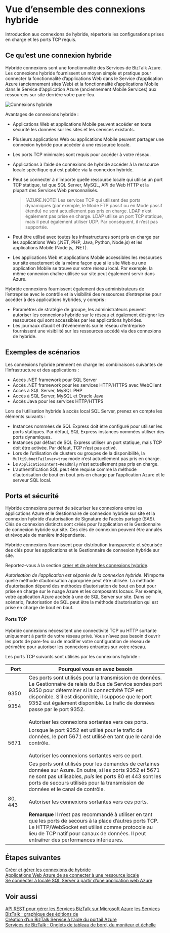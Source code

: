 <properties
    pageTitle="Vue d’ensemble des connexions hybride | Microsoft Azure"
    description="Obtenir des informations sur les connexions hybride, la sécurité, les ports TCP et configurations prises en charge. MABS, WABS."
    services="biztalk-services"
    documentationCenter=""
    authors="MandiOhlinger"
    manager="erikre"
    editor=""/>

<tags
    ms.service="biztalk-services"
    ms.workload="integration"
    ms.tgt_pltfrm="na"
    ms.devlang="na"
    ms.topic="get-started-article"
    ms.date="10/18/2016"
    ms.author="ccompy"/>


# <a name="hybrid-connections-overview"></a>Vue d’ensemble des connexions hybride
Introduction aux connexions de hybride, répertorie les configurations prises en charge et les ports TCP requis.


## <a name="what-is-a-hybrid-connection"></a>Ce qu’est une connexion hybride

Hybride connexions sont une fonctionnalité des Services de BizTalk Azure. Les connexions hybride fournissent un moyen simple et pratique pour connecter la fonctionnalité d’applications Web dans le Service d’application Azure (anciennement sites Web) et la fonctionnalité d’applications Mobile dans le Service d’application Azure (anciennement Mobile Services) aux ressources sur site derrière votre pare-feu.

![Connexions hybride][HCImage]

Avantages de connexions hybride :

- Applications Web et applications Mobile peuvent accéder en toute sécurité les données sur les sites et les services existants.
- Plusieurs applications Web ou applications Mobile peuvent partager une connexion hybride pour accéder à une ressource locale.
- Les ports TCP minimales sont requis pour accéder à votre réseau.
- Applications à l’aide de connexions de hybride accéder à la ressource locale spécifique qui est publiée via la connexion hybride.
- Peut se connecter à n’importe quelle ressource locale qui utilise un port TCP statique, tel que SQL Server, MySQL, API de Web HTTP et la plupart des Services Web personnalisés.

    > [AZURE.NOTE] Les services TCP qui utilisent des ports dynamiques (par exemple, le Mode FTP passif ou en Mode passif étendu) ne sont actuellement pas pris en charge. LDAP n’est également pas prise en charge. LDAP utilise un port TCP statique, mais il peut également utiliser UDP. Par conséquent, il n’est pas supportée.

- Peut être utilisé avec toutes les infrastructures sont pris en charge par les applications Web (.NET, PHP, Java, Python, Node.js) et les applications Mobile (Node.js, .NET).
- Les applications Web et applications Mobile accessibles les ressources sur site exactement de la même façon que si le site Web ou une application Mobile se trouve sur votre réseau local. Par exemple, la même connexion chaîne utilisée sur site peut également servir dans Azure.


Hybride connexions fournissent également des administrateurs de l’entreprise avec le contrôle et la visibilité des ressources d’entreprise pour accéder à des applications hybrides, y compris :

- Paramètres de stratégie de groupe, les administrateurs peuvent autoriser les connexions hybride sur le réseau et également désigner les ressources qui sont accessibles par les applications hybrides.
- Les journaux d’audit et d’événements sur le réseau d’entreprise fournissent une visibilité sur les ressources accédé via des connexions de hybride.


## <a name="example-scenarios"></a>Exemples de scénarios

Les connexions hybride prennent en charge les combinaisons suivantes de l’infrastructure et des applications :

- Accès .NET framework pour SQL Server
- Accès .NET framework pour les services HTTP/HTTPS avec WebClient
- Accès à SQL Server, MySQL PHP
- Accès à SQL Server, MySQL et Oracle Java
- Accès Java pour les services HTTP/HTTPS

Lors de l’utilisation hybride à accès local SQL Server, prenez en compte les éléments suivants :

- Instances nommées de SQL Express doit être configuré pour utiliser les ports statiques. Par défaut, SQL Express instances nommées utiliser des ports dynamiques.
- Instances par défaut de SQL Express utiliser un port statique, mais TCP doit être activée. Par défaut, TCP n’est pas activé.
- Lors de l’utilisation de clusters ou groupes de la disponibilité, la `MultiSubnetFailover=true` mode n’est actuellement pas pris en charge.
- Le `ApplicationIntent=ReadOnly` n’est actuellement pas pris en charge.
- L’authentification SQL peut être requise comme la méthode d’autorisation de bout en bout pris en charge par l’application Azure et le serveur SQL local.


## <a name="security-and-ports"></a>Ports et sécurité

Hybride connexions permet de sécuriser les connexions entre les applications Azure et le Gestionnaire de connexion hybride sur site et la connexion hybride d’autorisation de Signature de l’accès partagé (SAS). Clés de connexion distincts sont créés pour l’application et le Gestionnaire de connexion hybride sur site. Ces clés de connexion peuvent être annulés et révoqués de manière indépendante.

Hybride connexions fournissent pour distribution transparente et sécurisée des clés pour les applications et le Gestionnaire de connexion hybride sur site.

Reportez-vous à la section [créer et de gérer les connexions hybride](integration-hybrid-connection-create-manage.md).

*Autorisation de l’application est séparée de la connexion hybride*. N’importe quelle méthode d’autorisation appropriée peut être utilisée. La méthode d’autorisation dépend des méthodes d’autorisation de bout en bout pour prise en charge sur le nuage Azure et les composants locaux. Par exemple, votre application Azure accède à une de SQL Server sur site. Dans ce scénario, l’autorisation de SQL peut être la méthode d’autorisation qui est prise en charge de bout en bout.

#### <a name="tcp-ports"></a>Ports TCP
Hybride connexions nécessitent une connectivité TCP ou HTTP sortante uniquement à partir de votre réseau privé. Vous n’avez pas besoin d’ouvrir les ports de pare-feu ou de modifier votre configuration de réseau de périmètre pour autoriser les connexions entrantes sur votre réseau.

Les ports TCP suivants sont utilisés par les connexions hybride :

Port | Pourquoi vous en avez besoin
--- | ---
9350 - 9354 | Ces ports sont utilisés pour la transmission de données. Le Gestionnaire de relais du Bus de Service sondes port 9350 pour déterminer si la connectivité TCP est disponible. S’il est disponible, il suppose que le port 9352 est également disponible. Le trafic de données passe par le port 9352. <br/><br/>Autoriser les connexions sortantes vers ces ports.
5671 | Lorsque le port 9352 est utilisé pour le trafic de données, le port 5671 est utilisé en tant que le canal de contrôle. <br/><br/>Autoriser les connexions sortantes vers ce port.
80, 443 | Ces ports sont utilisés pour les demandes de certaines données sur Azure. En outre, si les ports 9352 et 5671 ne sont pas utilisables, *puis* les ports 80 et 443 sont les ports de secours utilisés pour la transmission de données et le canal de contrôle.<br/><br/>Autoriser les connexions sortantes vers ces ports. <br/><br/>**Remarque** Il n’est pas recommandé à utiliser en tant que les ports de secours à la place d’autres ports TCP. Le HTTP/WebSocket est utilisé comme protocole au lieu de TCP natif pour canaux de données. Il peut entraîner des performances inférieures.



## <a name="next-steps"></a>Étapes suivantes

[Créer et gérer les connexions de hybride](integration-hybrid-connection-create-manage.md)<br/>
[Applications Web Azure de se connecter à une ressource locale](../app-service-web/web-sites-hybrid-connection-get-started.md)<br/>
[Se connecter à locale SQL Server à partir d’une application web Azure](../app-service-web/web-sites-hybrid-connection-connect-on-premises-sql-server.md)<br/>


## <a name="see-also"></a>Voir aussi

[API REST pour gérer les Services BizTalk sur Microsoft Azure](http://msdn.microsoft.com/library/azure/dn232347.aspx)
[les Services BizTalk : graphique des éditions de](biztalk-editions-feature-chart.md)<br/>
[Création d’un BizTalk Service à l’aide du portail Azure](biztalk-provision-services.md)<br/>
[Services de BizTalk : Onglets de tableau de bord, du moniteur et échelle](biztalk-dashboard-monitor-scale-tabs.md)<br/>

[HCImage]: ./media/integration-hybrid-connection-overview/WABS_HybridConnectionImage.png
[HybridConnectionTab]: ./media/integration-hybrid-connection-overview/WABS_HybridConnectionTab.png
[HCOnPremSetup]: ./media/integration-hybrid-connection-overview/WABS_HybridConnectionOnPremSetup.png
[HCManageConnection]: ./media/integration-hybrid-connection-overview/WABS_HybridConnectionManageConn.png
